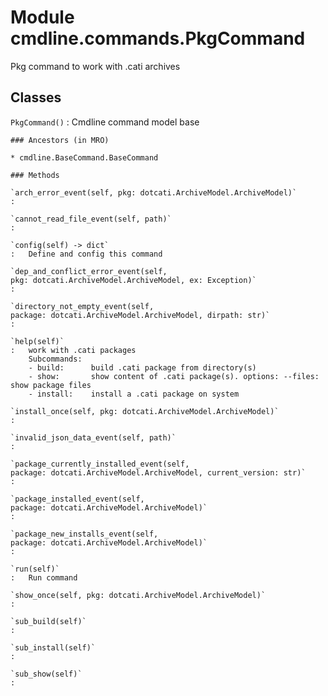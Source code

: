 Module cmdline.commands.PkgCommand
==================================
Pkg command to work with .cati archives

Classes
-------

`PkgCommand()`
:   Cmdline command model base

    ### Ancestors (in MRO)

    * cmdline.BaseCommand.BaseCommand

    ### Methods

    `arch_error_event(self, pkg: dotcati.ArchiveModel.ArchiveModel)`
    :

    `cannot_read_file_event(self, path)`
    :

    `config(self) ‑> dict`
    :   Define and config this command

    `dep_and_conflict_error_event(self, pkg: dotcati.ArchiveModel.ArchiveModel, ex: Exception)`
    :

    `directory_not_empty_event(self, package: dotcati.ArchiveModel.ArchiveModel, dirpath: str)`
    :

    `help(self)`
    :   work with .cati packages
        Subcommands:
        - build:      build .cati package from directory(s)
        - show:       show content of .cati package(s). options: --files: show package files
        - install:    install a .cati package on system

    `install_once(self, pkg: dotcati.ArchiveModel.ArchiveModel)`
    :

    `invalid_json_data_event(self, path)`
    :

    `package_currently_installed_event(self, package: dotcati.ArchiveModel.ArchiveModel, current_version: str)`
    :

    `package_installed_event(self, package: dotcati.ArchiveModel.ArchiveModel)`
    :

    `package_new_installs_event(self, package: dotcati.ArchiveModel.ArchiveModel)`
    :

    `run(self)`
    :   Run command

    `show_once(self, pkg: dotcati.ArchiveModel.ArchiveModel)`
    :

    `sub_build(self)`
    :

    `sub_install(self)`
    :

    `sub_show(self)`
    :